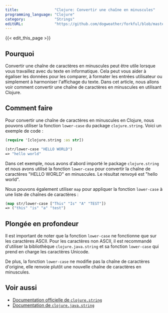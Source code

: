 ```yaml
---
title:                "Clojure: Convertir une chaîne en minuscules"
programming_language: "Clojure"
category:             "Strings"
editURL:              "https://github.com/dogweather/forkful/blob/master/content/fr/clojure/converting-a-string-to-lower-case.md"
---
```


{{< edit_this_page >}}

## Pourquoi

Convertir une chaîne de caractères en minuscules peut être utile lorsque vous travaillez avec du texte en informatique. Cela peut vous aider à égaliser les données pour les comparer, à formater les entrées utilisateur ou simplement à harmoniser l'affichage du texte. Dans cet article, nous allons voir comment convertir une chaîne de caractères en minuscules en utilisant Clojure.

## Comment faire

Pour convertir une chaîne de caractères en minuscules en Clojure, nous pouvons utiliser la fonction `lower-case` du package `clojure.string`. Voici un exemple de code :

```Clojure
(require '[clojure.string :as str])

(str/lower-case "HELLO WORLD") 
=> "hello world"
```

Dans cet exemple, nous avons d'abord importé le package `clojure.string` et nous avons utilisé la fonction `lower-case` pour convertir la chaîne de caractères "HELLO WORLD" en minuscules. Le résultat renvoyé est "hello world".

Nous pouvons également utiliser `map` pour appliquer la fonction `lower-case` à une liste de chaînes de caractères :

```Clojure
(map str/lower-case ["This" "Is" "A" "TEST"]) 
=> ("this" "is" "a" "test")
```

## Plongée en profondeur

Il est important de noter que la fonction `lower-case` ne fonctionne que sur les caractères ASCII. Pour les caractères non ASCII, il est recommandé d'utiliser la bibliothèque `clojure.java.string` et sa fonction `lower-case` qui prend en charge les caractères Unicode.

De plus, la fonction `lower-case` ne modifie pas la chaîne de caractères d'origine, elle renvoie plutôt une nouvelle chaîne de caractères en minuscules.

## Voir aussi

- [Documentation officielle de `clojure.string`](https://clojuredocs.org/clojure.string)
- [Documentation de `clojure.java.string`](https://clojuredocs.org/clojure.java.string/lower-case)